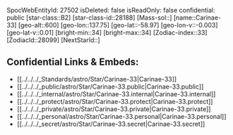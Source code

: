 ﻿---
location:
- -58.97
- -137.75
- 600
tags:
- astro/Star
type: Star
---

SpocWebEntityId: 27502
isDeleted: false
isReadOnly: false
confidential: public
[star-class::B2]
[star-class-id::28188]
[Mass-sol::]
[name::Carinae-33]
[geo-alt::600]
[geo-lon::137.75]
[geo-lat::-58.97]
[geo-lon-v::-0.003]
[geo-lat-v::0.01]
[bright-min::34]
[bright-max::34]
[Zodiac-index::33]
[ZodiacId::28099]
[NextStarId::]



## Confidential Links & Embeds: 
- [[../../../_Standards/astro/Star/Carinae-33|Carinae-33]] 
- [[../../../_public/astro/Star/Carinae-33.public|Carinae-33.public]] 
- [[../../../_internal/astro/Star/Carinae-33.internal|Carinae-33.internal]] 
- [[../../../_protect/astro/Star/Carinae-33.protect|Carinae-33.protect]] 
- [[../../../_private/astro/Star/Carinae-33.private|Carinae-33.private]] 
- [[../../../_personal/astro/Star/Carinae-33.personal|Carinae-33.personal]] 
- [[../../../_secret/astro/Star/Carinae-33.secret|Carinae-33.secret]]

